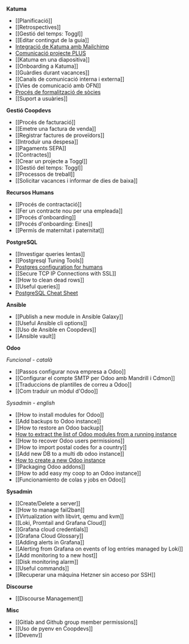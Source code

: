 **Katuma**
* [[Planificació]]
* [[Retrospectives]]
* [[Gestió del temps: Toggl]]
* [[Editar contingut de la guia]]
* [Integració de Katuma amb Mailchimp](https://github.com/coopdevs/handbook/wiki/Integraci%C3%B3-de-Katuma-amb-Mailchimp)
* [Comunicació projecte PLUS](https://github.com/coopdevs/handbook/wiki/Comunicaci%C3%B3-projecte-PLUS)
* [[Katuma en una diapositiva]]
* [[Onboarding a Katuma]]
* [[Guàrdies durant vacances]]
* [[Canals de comunicació interna i externa]]
* [[Vies de comunicació amb OFN]]
* [Procés de formalització de sòcies](https://github.com/coopdevs/handbook/wiki/Proc%C3%A9s-de-formalitzaci%C3%B3-de-noves-s%C3%B2cies-de-Katuma-SCCL)
* [[Suport a usuàries]]

**Gestió Coopdevs**
* [[Procés de facturació]]
* [[Emetre una factura de venda]]
* [[Registrar factures de proveïdors]]
* [[Introduir una despesa]]
* [[Pagaments SEPA]]
* [[Contractes]]
* [[Crear un projecte a Toggl]]
* [[Gestió del temps: Toggl]]
* [[Processos de treball]]
* [[Solicitar vacances i informar de dies de baixa]]

**Recursos Humans**
* [[Procés de contractació]]
* [[Fer un contracte nou per una empleada]]
* [[Procés d'onboarding]]
* [[Procés d'onboarding: Eines]]
* [[Permís de maternitat i paternitat]]

**PostgreSQL**
* [[Investigar queries lentas]]
* [[Postgresql Tuning Tools]]
* [Postgres configuration for humans](https://postgresqlco.nf/en/doc/param/)
* [[Secure TCP IP Connections with SSL]]
* [[How to clean dead rows]]
* [[Useful queries]]
* [PostgreSQL Cheat Sheet](https://postgrescheatsheet.com/)

**Ansible**
* [[Publish a new module in Ansible Galaxy]]
* [[Useful Ansible cli options]]
* [[Uso de Ansible en Coopdevs]]
* [[Ansible vault]]

**Odoo**

*Funcional - català*
* [[Passos configurar nova empresa a Odoo]]
* [[Configurar el compte SMTP per Odoo amb Mandrill i Cdmon]]
* [[Traduccions de plantilles de correu a Odoo]]
* [[Com traduir un mòdul d'Odoo]]

*Sysadmin - english*
* [[How to install modules for Odoo]]
* [[Add backups to Odoo instance]]
* [[How to restore an Odoo backup]]
* [How to extract the list of Odoo modules from a running instance](https://gitlab.com/coopdevs/odoo-provisioning/wikis/How-to-extract-the-list-of-Odoo-modules-from-a-running-instance)
* [[How to recover Odoo users permissions]]
* [[How to import postal codes for a country]]
* [[Add new DB to a multi db odoo instance]]
* [How to create a new Odoo instance](https://gitlab.com/coopdevs/odoo-provisioning/-/wikis/How%20to%20create%20a%20new%20Odoo%20instance)
* [[Packaging Odoo addons]]
* [[How to add easy my coop to an Odoo instance]]
* [[Funcionamiento de colas y jobs en Odoo]]

**Sysadmin**
* [[Create/Delete a server]]
* [[How to manage fail2ban]]
* [[Virtualization with libvirt, qemu and kvm]]
* [[Loki, Promtail and Grafana Cloud]]
* [[Grafana cloud credentials]]
* [[Grafana Cloud Glossary]]
* [[Adding alerts in Grafana]]
* [[Alerting from Grafana on events of log entries managed by Loki]]
* [[Add monitoring to a new host]]
* [[Disk monitoring alarm]]
* [[Useful commands]]
* [[Recuperar una máquina Hetzner sin acceso por SSH]]

**Discourse**
* [[Discourse Management]]

**Misc**
* [[Gitlab and Github group member permissions]]
* [[Uso de pyenv en Coopdevs]]
* [[Devenv]]
